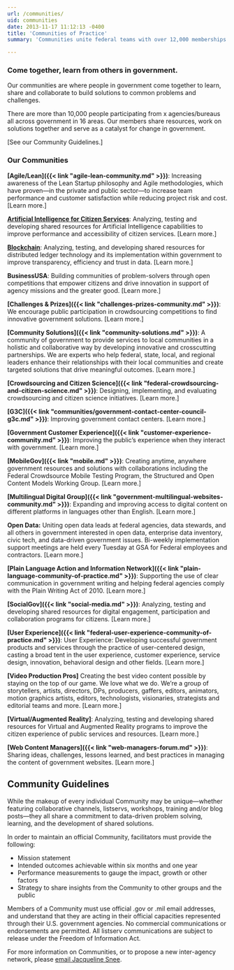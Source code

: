```yaml
---
url: /communities/
uid: communities
date: 2013-11-17 11:12:13 -0400
title: 'Communities of Practice'
summary: 'Communities unite federal teams with over 12,000 memberships across 16 active mission areas&mdash;the largest and most active inter-agency network of transformative federal government managers&mdash;as critical mission hubs that provide a platform for sharing, developing and implementing strategies. Their contributions are limitless in their impact, including the introduction of citizen voice platforms like Yelp for public services'

---
```


### Come together, learn from others in government.

Our communities are where people in government come together to learn, share and collaborate to build solutions to common problems and challenges.

There are more than 10,000 people participating from x agencies/bureaus all across government in 16 areas. Our members share resources, work on solutions together and serve as a catalyst for  change in government.

[See our Community Guidelines.]

### Our Communities

**[Agile/Lean]({{< link "agile-lean-community.md" >}})**: Increasing awareness of the Lean Startup philosophy and Agile methodologies, which have proven—in the private and public sector—to increase team performance and customer satisfaction while reducing project risk and cost.
[Learn more.]

**[Artificial Intelligence for Citizen Services](https://www.gsa.gov/technology/government-it-initiatives/emerging-citizen-technology/artificial-intelligence-for-citizen-services)**: Analyzing, testing and developing shared resources for Artificial Intelligence capabilities to improve performance and accessibility of citizen services.
[Learn more.]

**[Blockchain](https://www.gsa.gov/technology/government-it-initiatives/emerging-citizen-technology/blockchain)**: Analyzing, testing, and developing shared resources for distributed ledger technology and its implementation within government to improve transparency, efficiency and trust in data.
[Learn more.]

**BusinessUSA**: Building communities of problem-solvers through open competitions that empower citizens and drive innovation in support of agency missions and the greater good.
[Learn more.]

**[Challenges & Prizes]({{< link "challenges-prizes-community.md" >}})**: We encourage public participation in crowdsourcing competitions to find innovative government solutions.
[Learn more.]

**[Community Solutions]({{< link "community-solutions.md" >}})**: A community of government to provide services to local communities in a holistic and collaborative way by developing innovative and crosscutting partnerships. We are experts who help federal, state, local, and regional leaders enhance their relationships with their local communities and create targeted solutions that drive meaningful outcomes.
[Learn more.]

**[Crowdsourcing and Citizen Science]({{< link "federal-crowdsourcing-and-citizen-science.md" >}})**: Designing, implementing, and evaluating crowdsourcing and citizen science initiatives.
[Learn more.]

**[G3C]({{< link "communities/government-contact-center-council-g3c.md" >}})**: Improving government contact centers.
[Learn more.]

**[Government Customer Experience]({{< link "customer-experience-community.md" >}})**: Improving the public’s experience when they interact with government.
[Learn more.]

**[MobileGov]({{< link "mobile.md" >}})**: Creating anytime, anywhere government resources and solutions with collaborations including the Federal Crowdsource Mobile Testing Program, the Structured and Open Content Models Working Group.
[Learn more.]

**[Multilingual Digital Group]({{< link "government-multilingual-websites-community.md" >}})**: Expanding and improving access to digital content on different platforms in languages other than English.
[Learn more.]

**Open Data:** Uniting open data leads at federal agencies, data stewards, and all others in government interested in open data, enterprise data inventory, civic tech, and data-driven government issues. Bi-weekly implementation support meetings are held every Tuesday at GSA for Federal employees and contractors.
[Learn more.]

**[Plain Language Action and Information Network]({{< link "plain-language-community-of-practice.md" >}})**: Supporting the use of clear communication in government writing and helping federal agencies comply with the Plain Writing Act of 2010.
[Learn more.]

**[SocialGov]({{< link "social-media.md" >}})**: Analyzing, testing and developing shared resources for digital engagement, participation and collaboration programs for citizens.
[Learn more.]

**[User Experience]({{< link "federal-user-experience-community-of-practice.md" >}})**: User Experience: Developing successful government products and services through the practice of user-centered design, casting a broad tent in the user experience, customer experience, service design, innovation, behavioral design and other fields.
[Learn more.]

**[Video Production Pros]** Creating the best video content possible by staying on the top of our game. We love what we do. We’re a group of storytellers, artists, directors, DPs, producers, gaffers, editors, animators, motion graphics artists, editors, technologists, visionaries, strategists and editorial teams and more.
[Learn more.]

**[Virtual/Augmented Reality]**: Analyzing, testing and developing shared resources for Virtual and Augmented Reality programs to improve the citizen experience of public services and resources.
[Learn more.]

**[Web Content Managers]({{< link "web-managers-forum.md" >}})**: Sharing ideas, challenges, lessons learned, and best practices in managing the content of government websites.
[Learn more.]

## Community Guidelines

While the makeup of every individual Community may be unique—whether featuring collaborative channels, listservs, workshops, training and/or blog posts—they all share a commitment to data-driven problem solving, learning, and the development of shared solutions.

In order to maintain an official Community, facilitators must provide the following:

  * Mission statement
  * Intended outcomes achievable within six months and one year
  * Performance measurements to gauge the impact, growth or other factors
  * Strategy to share insights from the Community to other groups and the public

Members of a Community must use official .gov or .mil email addresses, and understand that they are acting in their official capacities represented through their U.S. government agencies. No commercial communications or endorsements are permitted. All listserv communications are subject to release under the Freedom of Information Act.

For more information on Communities, or to propose a new inter-agency network, please [email Jacqueline Snee](mailto:jacqueline.snee@gsa.gov?subject=Communities).
